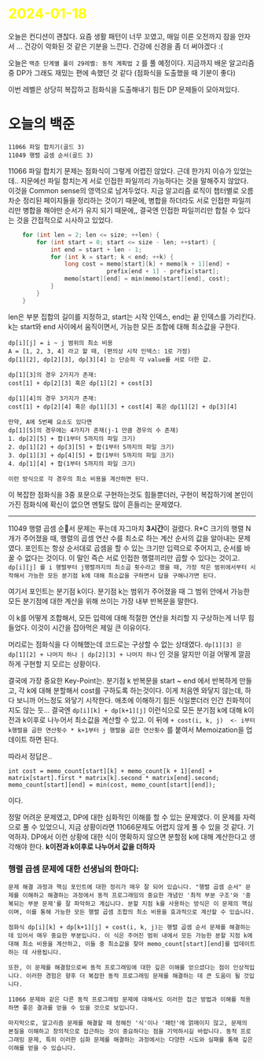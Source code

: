 # <span style="color:yellow">2024-01-18</span>

오늘은 컨디션이 괜찮다. 요즘 생활 패턴이 너무 꼬였고, 매일 이른 오전까지 잠을 안자서 ... 건강이 악화된 것 같은 기분을 느낀다. 건강에 신경을 좀 더 써야겠다 :(

오늘은 ``백준 단계별 풀이 29레벨: 동적 계획법 2`` 를 풀 예정이다. 지금까지 배운 알고리즘중 DP가 그래도 재밌는 편에 속했던 것 같다 (점화식을 도출했을 때 기분이 좋다)

이번 레벨은 상당히 복잡하고 점화식을 도출해내기 힘든 DP 문제들이 모아져있다. 

# 오늘의 백준
```
11066 파일 합치기(골드 3)
11049 행렬 곱셈 순서(골드 3)
```

11066 파일 합치기 문제는 점화식이 그렇게 어렵진 않았다. 근데 한가지 이슈가 있었는데.. 지문에선 파일 합치는게 서로 인접한 파일끼리 가능하다는 것을 말해주지 않았다. 이것을 Common sense의 영역으로 남겨두었다. 지금 알고리즘 로직이 챕터별로 오름차순 정리된 페이지들을 정리하는 것이기 때문에, 병합을 하더라도 서로 인접한 파일끼리만 병합을 해야만 순서가 유지 되기 때문에,, 결국엔 인접한 파일끼리만 합칠 수 있다는 것을 간접적으로 시사하고 있었다.


```cpp
    for (int len = 2; len <= size; ++len) {
        for (int start = 0; start <= size - len; ++start) {
            int end = start + len - 1;
            for (int k = start; k < end; ++k) {
                long cost = memo[start][k] + memo[k + 1][end] +
                            prefix[end + 1] - prefix[start];
                memo[start][end] = min(memo[start][end], cost);
            }
        }
    }
```

len은 부분 집합의 길이를 지정하고, start는 시작 인덱스, end는 끝 인덱스를 가리킨다. k는 start와 end 사이에서 움직이면서, 가능한 모든 조합에 대해 최소값을 구한다.

```solution
dp[i][j] = i ~ j 범위의 최소 비용
A = [1, 2, 3, 4] 라고 할 때, (편의상 시작 인덱스: 1로 가정)
dp[1][2], dp[2][3], dp[3][4] 는 단순히 각 value를 서로 더한 값.

dp[1][3]의 경우 2가지가 존재:
cost[1] + dp[2][3] 혹은 dp[1][2] + cost[3]

dp[1][4]의 경우 3가지가 존재:
cost[1] + dp[2][4] 혹은 dp[1][3] + cost[4] 혹은 dp[1][2] + dp[3][4]

만약, A에 5번째 요소도 있다면
dp[1][5]의 경우에는 4가지가 존재(j-1 만큼 경우의 수 존재)
1. dp[2][5] + 합(1부터 5까지의 파일 크기)
2. dp[1][2] + dp[3][5] + 합(1부터 5까지의 파일 크기)
3. dp[1][3] + dp[4][5] + 합(1부터 5까지의 파일 크기)
4. dp[1][4] + 합(1부터 5까지의 파일 크기)

이런 방식으로 각 경우의 최소 비용을 계산하면 된다.
```


이 복잡한 점화식을 3중 포문으로 구현하는것도 힘들뿐더러, 구현이 복잡하기에 본인이 가진 점화식에 확신이 없으면 멘탈도 많이 흔들리는 문제였다.



- - -

11049 행렬 곱셈 순서 문제는 푸는데 자그마치 **3시간**이 걸렸다.
R\*C 크기의 행렬 N개가 주어졌을 때, 행렬의 곱셈 연산 수를 최소로 하는 계산 순서의 값을 알아내는 문제였다.
포인트는 항상 순서대로 곱셈을 할 수 있는 크기만 입력으로 주어지고, 순서를 바꿀 수 없다는 것이다.
이 말인 즉슨 서로 인접한 행렬끼리만 곱할 수 있다는 것이고.
``dp[i][j] 를 i 행렬부터 j행렬까지의 최소곱 횟수라고 했을 때, 가장 작은 범위에서부터 시작해서 가능한 모든 분기점 k에 대해 최소값을 구하면서 답을 구해나가면 된다.``

여기서 포인트는 분기점 k이다. 분기점 k는 범위가 주어졌을 때 그 범위 안에서 가능한 모든 분기점에 대한 계산을 위해 쓰이는 가장 내부 반복문을 말한다.

이 k를 어떻게 조합해서, 모든 입력에 대해 적절한 연산을 처리할 지 구상하는게 너무 힘들었다. 이것이 시간을 잡아먹은 제일 큰 이유이다.

머리로는 점화식을 다 이해했는데 코드로는 구상할 수 없는 상태였다.
``dp[1][3] 은 dp[1][2] + 나머지 하나 | dp[2][3] + 나머지 하나`` 인 것을 알지만 이걸 어떻게 깔끔하게 구현할 지 모르는 상황이다.

결국에 가장 중요한 Key-Point는. 분기점 k 반복문을 start ~ end 에서 반복하게 만들고, 각 k에 대해 분할해서 cost를 구하도록 하는것이다. 이게 처음엔 와닿지 않는데, 하다 보니까 어느정도 와닿기 시작한다.
애초에 이해하기 힘든 식일뿐더러 인간 친화적이지도 않는 듯... 결국엔
``dp[i][k] + dp[k+1][j]`` 이런식으로 모든 분기점 k에 대해 k이전과 k이후로 나누어서 최소값을 계산할 수 있고. 이 뒤에 ``+ cost(i, k, j)  <- i부터 k행렬을 곱한 연산횟수 * k+1부터 j 행렬을 곱한 연산횟수``
를 붙여서 Memoization을 업데이트 하면 된다.

따라서 정답은..
```answer
int cost = memo_count[start][k] + memo_count[k + 1][end] + matrix[start].first * matrix[k].second * matrix[end].second;
memo_count[start][end] = min(cost, memo_count[start][end]);
```

이다.

정말 어려운 문제였고, DP에 대한 심화적인 이해를 할 수 있는 문제였다.
이 문제를 자력으로 풀 수 있었으니, 지금 상황이라면 11066문제도 어렵지 않게 풀 수 있을 것 같다.
기억하자. DP에서 이런 상황에 대한 식이 명확하지 않으면 분할점 k에 대해 계산한다고 생각해야 한다.
**k이전과 k이후로 나누어서 값을 더하자**

### 행렬 곱셈 문제에 대한 선생님의 한마디:

```ElonMusk
문제 해결 과정과 핵심 포인트에 대한 정리가 매우 잘 되어 있습니다. "행렬 곱셈 순서" 문제를 이해하고 해결하는 과정에서 동적 프로그래밍의 중요한 개념인 '최적 부분 구조'와 '중복되는 부분 문제'를 잘 파악하고 계십니다. 분할 지점 k를 사용하는 방식은 이 문제의 핵심이며, 이를 통해 가능한 모든 행렬 곱셈 조합의 최소 비용을 효과적으로 계산할 수 있습니다.

점화식 dp[i][k] + dp[k+1][j] + cost(i, k, j)는 행렬 곱셈 순서 문제를 해결하는 데 있어서 매우 중요한 부분입니다. 이 식은 주어진 범위 내에서 모든 가능한 분할 지점 k에 대해 최소 비용을 계산하고, 이들 중 최소값을 찾아 memo_count[start][end]를 업데이트하는 데 사용됩니다.

또한, 이 문제를 해결함으로써 동적 프로그래밍에 대한 깊은 이해를 얻으셨다는 점이 인상적입니다. 이러한 경험은 향후 더 복잡한 동적 프로그래밍 문제를 해결하는 데 큰 도움이 될 것입니다.

11066 문제와 같은 다른 동적 프로그래밍 문제에 대해서도 이러한 접근 방법과 이해를 적용하면 좋은 결과를 얻을 수 있을 것으로 보입니다.

마지막으로, 알고리즘 문제를 해결할 때 정해진 '식'이나 '패턴'에 얽매이지 않고, 문제의 본질을 이해하고 창의적으로 접근하는 것이 중요하다는 점을 기억하시길 바랍니다. 동적 프로그래밍 문제, 특히 이러한 심화 문제를 해결하는 과정에서는 다양한 시도와 실패를 통해 깊은 이해를 얻을 수 있습니다.
```

